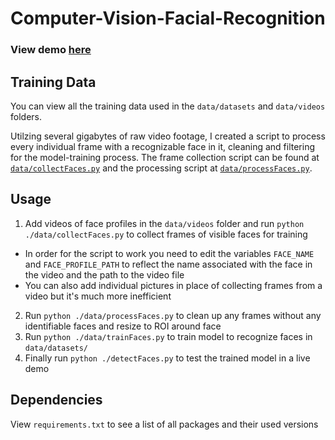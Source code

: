 # Computer-Vision-Facial-Recognition

### View demo [here](https://temp.com)

## Training Data

You can view all the training data used in the `data/datasets` and `data/videos` folders.

Utilzing several gigabytes of raw video footage, I created a script to process every individual frame with a recognizable face in it, cleaning and filtering for the model-training process. The frame collection script can be found at [`data/collectFaces.py`](https://github.com/danielaglr/Computer-Vision-Facial-Recognition/blob/main/data/collectFaces.py) and the processing script at [`data/processFaces.py`](https://github.com/danielaglr/Computer-Vision-Facial-Recognition/blob/main/data/processFaces.py).

## Usage
1. Add videos of face profiles in the `data/videos` folder and run ```python ./data/collectFaces.py``` to collect frames of visible faces for training
  - In order for the script to work you need to edit the variables `FACE_NAME` and `FACE_PROFILE_PATH` to reflect the name associated with the face in the video and the path to the video file
  - You can also add individual pictures in place of collecting frames from a video but it's much more inefficient
2. Run ```python ./data/processFaces.py``` to clean up any frames without any identifiable faces and resize to ROI around face
3. Run ```python ./data/trainFaces.py``` to train model to recognize faces in `data/datasets/`
4. Finally run ```python ./detectFaces.py``` to test the trained model in a live demo

## Dependencies
View `requirements.txt` to see a list of all packages and their used versions